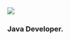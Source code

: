 <h1 align="left">
  <img align="left" src="https://readme-typing-svg.herokuapp.com?color=000000&size=30&&lines=¡Hello+I'm+Lucas!+"/>
</h1><br/>
<h3 align="left">Java Developer.</h3>
<br/>